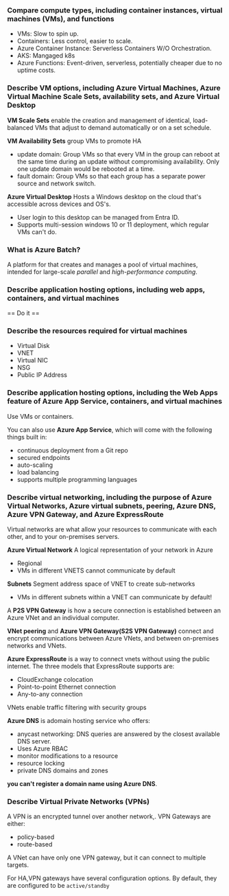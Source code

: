 ### Compare compute types, including container instances, virtual machines (VMs), and functions
- VMs: Slow to spin up.
- Containers: Less control, easier to scale.
- Azure Container Instance: Serverless Containers W/O Orchestration.
- AKS: Mangaged k8s
- Azure Functions: Event-driven, serverless, potentially cheaper due to no uptime costs. 

### Describe VM options, including Azure Virtual Machines, Azure Virtual Machine Scale Sets, availability sets, and Azure Virtual Desktop


**VM Scale Sets** enable the creation and management of identical, load-balanced VMs that adjust to demand automatically or on a set schedule. 

**VM Availability Sets** group VMs to promote HA
- update domain: Group VMs so that every VM in the group can reboot at the same time during an update without compromising availability. Only one update domain would be rebooted at a time.  
- fault domain: Group VMs so that each group has a separate power source and network switch.

**Azure Virtual Desktop** 
Hosts a Windows desktop on the cloud that's accessible across devices and OS's.  

- User login to this desktop can be managed from Entra ID.
- Supports multi-session windows 10 or 11 deployment, which regular VMs can't do.

### What is Azure Batch? 
A platform for that creates and manages a pool of virtual machines, intended for large-scale _parallel_ and _high-performance computing_.

### Describe application hosting options, including web apps, containers, and virtual machines
== Do it == 

### Describe the resources required for virtual machines
- Virtual Disk
- VNET
- Virtual NIC
- NSG
- Public IP Address

### Describe application hosting options, including the Web Apps feature of Azure App Service, containers, and virtual machines
Use VMs or containers.

You can also use **Azure App Service**, which will come with the following things built in:
- continuous deployment from a Git repo
- secured endpoints
- auto-scaling
- load balancing
- supports multiple programming languages

### Describe virtual networking, including the purpose of Azure Virtual Networks, Azure virtual subnets, peering, Azure DNS, Azure VPN Gateway, and Azure ExpressRoute
Virtual networks are what allow your resources to communicate with each other, and to your on-premises servers.  

**Azure Virtual Network** A logical representation of
your network in Azure
- Regional
- VMs in different VNETS cannot communicate by default

 **Subnets** Segment address space of
VNET to create sub-networks
- VMs in different subnets within a VNET can
communicate by default!

A **P2S VPN Gateway** is how a secure connection is established between an Azure VNet and an individual computer.  

**VNet peering** and **Azure VPN Gateway(S2S VPN Gateway)** connect and encrypt communications between Azure VNets, and between on-premises networks and VNets.

**Azure ExpressRoute** is a way to connect vnets without using the public internet. The three models that ExpressRoute supports are:  
- CloudExchange colocation
- Point-to-point Ethernet connection 
- Any-to-any connection

VNets enable traffic filtering with security groups

**Azure DNS** is adomain hosting service who offers:
- anycast networking: DNS queries are answered by the closest available DNS server.
- Uses Azure RBAC
- monitor modifications to a resource
- resource locking
- private DNS domains and zones

**you can't register a domain name using Azure DNS**. 

### Describe Virtual Private Networks (VPNs)
A VPN is an encrypted tunnel over another network,. VPN Gateways are either:
- policy-based
- route-based

A VNet can have only one VPN gateway, but it can connect to multiple targets.

For HA,VPN gateways have several configuration options. By default, they are configured to be `active/standby`

